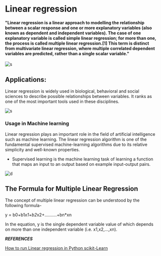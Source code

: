 # Linear regression

#### "Linear regression is a linear approach to modelling the relationship between a scalar response and one or more explanatory variables (also known as dependent and independent variables). The case of one explanatory variable is called simple linear regression; for more than one, the process is called multiple linear regression.[1] This term is distinct from multivariate linear regression, where multiple correlated dependent variables are predicted, rather than a single scalar variable."

![s](https://higherlogicdownload.s3.amazonaws.com/IMWUC/UploadedImages/92757287-d116-4157-b004-c2a0aba1b048/linear-regression-in-machine-learning.png)


## Applications:

Linear regression is widely used in biological, behavioral and social sciences to describe possible relationships between variables. It ranks as one of the most important tools used in these disciplines.

![s](https://image.slidesharecdn.com/linearmodels23aug2017-170915154414/95/artificial-intelligence-course-linear-models-3-638.jpg?cb=1505490819)


### Usage in Machine learning
Linear regression plays an important role in the field of artificial intelligence such as machine learning. The linear regression algorithm is one of the fundamental supervised machine-learning algorithms due to its relative simplicity and well-known properties.
* Supervised learning is the machine learning task of learning a function that maps an input to an output based on example input-output pairs.

![d](https://www.deepnetts.com/wp-content/uploads/2019/02/SupervisedLearning.png)

## The Formula for Multiple Linear Regression
The concept of multiple linear regression can be understood by the following formula-

y = b0+b1*x1+b2*x2+..........+bn*xn

In the equation, y is the single dependent variable value of which depends on more than one independent variable (i.e. x1,x2,...,xn).


***REFERENCES***
 
[How to run Linear regression in Python scikit-Learn](https://bigdata-madesimple.com/how-to-run-linear-regression-in-python-scikit-learn/)
